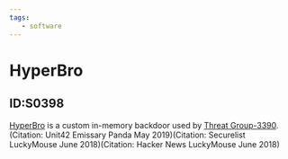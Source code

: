 ```yaml
---
tags:
   - software
---
```

# HyperBro
## ID:S0398
[HyperBro](software/S0398) is a custom in-memory backdoor used by [Threat Group-3390](groups/G0027).(Citation: Unit42 Emissary Panda May 2019)(Citation: Securelist LuckyMouse June 2018)(Citation: Hacker News LuckyMouse June 2018)
